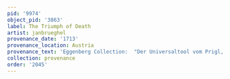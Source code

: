 ```yaml
---
pid: '9974'
object_pid: '3863'
label: The Triumph of Death
artist: janbrueghel
provenance_date: '1713'
provenance_location: Austria
provenance_text: 'Eggenberg Collection:  "Der Universaltool vom Prigl, wert 1000 fl."'
collection: provenance
order: '2045'
---
```

